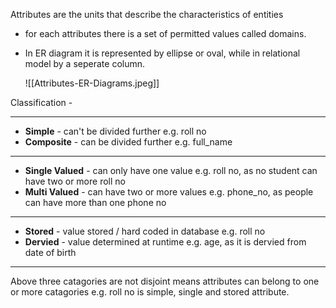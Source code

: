 Attributes are the units that describe the characteristics of entities
- for each attributes there is a set of permitted values called domains.
- In ER diagram it is represented by ellipse or oval, while in relational model by a seperate column.

	![[Attributes-ER-Diagrams.jpeg]]

Classification -

---
- **Simple** - can't be divided further e.g. roll no
- **Composite** - can be divided further e.g. full_name
---
- **Single Valued** - can only have one value e.g. roll no, as no student can have two or more roll no
- **Multi Valued** - can have two or more values e.g. phone_no, as people can have more than one phone no
---
- **Stored** - value stored / hard coded in database e.g. roll no
- **Dervied** - value determined at runtime e.g. age, as it is dervied from date of birth
---

Above three catagories are not disjoint means attributes can belong to one or more catagories e.g. roll no is simple, single and stored attribute.

